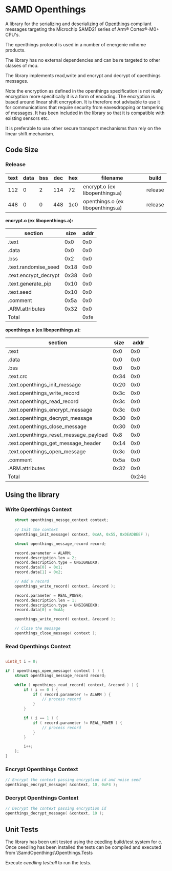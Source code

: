 # SAMD Openthings

A library for the serializing and deserializing of [Openthings](http://www.o-things.com/) compliant messages targeting the Microchip SAMD21 series of Arm® Cortex®-M0+ CPU's.

The openthings protocol is used in a number of energenie mihome products.

The library has no external dependencies and can be re targeted to other classes of mcu.

The library implements read,write and encrypt and decrypt of openthings messages.

Note the encryption as defined in the openthings specification is not really encryption more specifically it is a form of encoding. The encryption is based around linear shift encryption. It is therefore not advisable to use it for communications that require security from eavesdropping or tampering of messages. It has been included in the library so that it is compatible with existing sensors etc.

It is preferable to use other secure transport mechanisms than rely on the linear shift mechanism.

## Code Size

### Release

text | data | bss | dec | hex | filename | build
---------|----------|---------|---------|---------|---------|---------
112 | 0 | 2 | 114 | 72 | encrypt.o (ex libopenthings.a) | release
448 | 0 | 0 | 448 | 1c0 | openthings.o (ex libopenthings.a) | release


**encrypt.o   (ex libopenthings.a):**

section | size | addr
---------|----------|---------
.text | 0x0 | 0x0
.data | 0x0 | 0x0
.bss | 0x2 | 0x0
.text.randomise_seed | 0x18 | 0x0
.text.encrypt_decrypt | 0x38 | 0x0
.text.generate_pip | 0x10 | 0x0
.text.seed | 0x10 | 0x0
.comment | 0x5a | 0x0
.ARM.attributes | 0x32 | 0x0
Total || 0xfe

**openthings.o   (ex libopenthings.a):**

section | size | addr
---------|----------|---------
.text | 0x0 | 0x0
.data | 0x0 | 0x0
.bss | 0x0 | 0x0
.text.crc | 0x34 | 0x0
.text.openthings_init_message | 0x20 | 0x0
.text.openthings_write_record | 0x3c | 0x0
.text.openthings_read_record | 0x3c | 0x0
.text.openthings_encrypt_message | 0x3c | 0x0
.text.openthings_decrypt_message | 0x30 | 0x0
.text.openthings_close_message | 0x30 | 0x0
.text.openthings_reset_message_payload | 0x8 | 0x0
.text.openthings_get_message_header | 0x14 | 0x0
.text.openthings_open_message | 0x3c | 0x0
.comment | 0x5a | 0x0
.ARM.attributes | 0x32 | 0x0
Total || 0x24c

## Using the library

### Write Openthings Context

``` C
    struct openthings_messge_context context;
    
    // Init the context
    openthings_init_message( context, 0xAA, 0x55, 0xDEADBEEF );

    struct openthings_message_record record;

    record.parameter = ALARM;
    record.description.len = 2;
    record.description.type = UNSIGNEDX0;
    record.data[0] = 0x1;
    record.data[1] = 0x2;

    // Add a record
    openthings_write_record( context, &record );

    record.parameter = REAL_POWER;
    record.description.len = 1;
    record.description.type = UNSIGNEDX0;
    record.data[0] = 0xAA;

    openthings_write_record( context, &record );

    // Close the message
    openthings_close_message( context );
```

### Read Openthings Context

``` c

uint8_t i = 0;

if ( openthings_open_message( context ) ) {
    struct openthings_message_record record;

    while ( openthings_read_record( context, &record ) ) {
        if ( i == 0 ) {
            if ( record.parameter != ALARM ) {
                // process record
            }
        }

        if ( i == 1 ) {
            if ( record.parameter != REAL_POWER ) {
                // process record
            }
        }

        i++;
    };
}
```

### Encrypt Openthings Context

``` c
// Encrypt the context passing encryption id and noise seed
openthings_encrypt_message( &context, 10, 0xF4 );

```

### Decrypt Openthings Context

``` c
// Decrypt the context passing encryption id
openthings_decrypt_message( &context, 10 );
```

## Unit Tests

The library has been unit tested using the [ceedling](https://github.com/ThrowTheSwitch/Ceedling) build/test system for c. Once ceedling has been installed the tests can be compiled and executed from \SamdOpenthings\Openthings.Tests

Execute _ceedling test:all_ to run the tests.